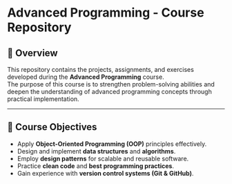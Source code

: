 # Advanced Programming - Course Repository

## 📌 Overview
This repository contains the projects, assignments, and exercises developed during the **Advanced Programming** course.  
The purpose of this course is to strengthen problem-solving abilities and deepen the understanding of advanced programming concepts through practical implementation.

---

## 🎯 Course Objectives
- Apply **Object-Oriented Programming (OOP)** principles effectively.  
- Design and implement **data structures** and **algorithms**.  
- Employ **design patterns** for scalable and reusable software.  
- Practice **clean code** and **best programming practices**.  
- Gain experience with **version control systems (Git & GitHub)**.  

